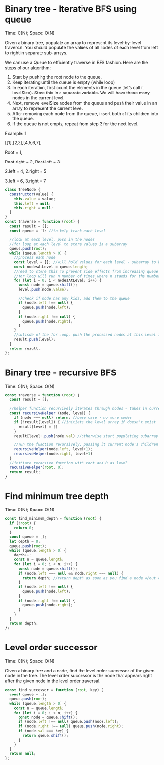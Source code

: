 # Binary tree - Iterative BFS using queue

Time: O(N); Space: O(N)

Given a binary tree, populate an array to represent its level-by-level traversal. You should populate the values of all nodes of each level from left to right in separate sub-arrays.

We can use a Queue to efficiently traverse in BFS fashion. Here are the steps of our algorithm:

1. Start by pushing the root node to the queue.
2. Keep iterating until the queue is empty (while loop)
3. In each iteration, first count the elements in the queue (let’s call it levelSize). Store this in a separate variable. We will have these many nodes in the current level.
4. Next, remove levelSize nodes from the queue and push their value in an array to represent the current level.
5. After removing each node from the queue, insert both of its children into the queue.
6. If the queue is not empty, repeat from step 3 for the next level.

Example: 1

[[1],[2,3],[4,5,6,7]]

Root = 1,

Root.right = 2, Root.left = 3

2.left = 4, 2.right = 5

3.left = 6, 3.right = 7

```js
class TreeNode {
  constructor(value) {
    this.value = value;
    this.left = null;
    this.right = null;
  }
}
const traverse = function (root) {
  const result = [];
  const queue = []; //to help track each level

  //look at each level, pass in the nodes
  //for loop at each level to store values in a subarray
  queue.push(root);
  while (queue.length > 0) {
    //process each node
    const level = []; //will hold values for each level - subarray to be pushed into result
    const nodesAtLevel = queue.length;
    //need to store this to prevent side effects from increasing queue on each iteration
    //for loop will run n number of times where n stands for the number of nodes at this specific level
    for (let i = 0; i < nodesAtLevel; i++) {
      const node = queue.shift();
      level.push(node.value);

      //check if node has any kids, add them to the queue
      if (node.left !== null) {
        queue.push(node.left);
      }
      if (node.right !== null) {
        queue.push(node.right);
      }
    }
    //outisde of the for loop, push the processed nodes at this level into the result array
    result.push(level);
  }
  return result;
};
```

# Binary tree - recursive BFS

Time: O(N); Space: O(N)

```js
const traverse = function (root) {
  const result = [];

  //helper function recursively iterates through nodes - takes in current node and current level of the tree as params
  const recursiveHelper (node, level) {
    if (node === null) return; //base case - no more nodes
    if (!result[level]) { //initiate the level array if doesn't exist
      result[level] = []
    }
    result[level].push(node.val) //otherwise start populating subarray with node values at respective level

    //run the function recursively, passing it current node's children and incrementing the level
    recursiveHelper(node.left, level+1);
    recursiveHelper(node.right, level+1)
  }
  //initiate recursive function with root and 0 as level
  recursiveHelper(root, 0);
  return result;
}
```

# Find minimum tree depth

Time: O(N); Space: O(N)

```js
const find_minimum_depth = function (root) {
  if (!root) {
    return 0;
  }
  const queue = [];
  let depth = 0;
  queue.push(root);
  while (queue.length > 0) {
    depth++;
    const n = queue.length;
    for (let i = 0; i < n; i++) {
      const node = queue.shift();
      if (node.left === null && node.right === null) {
        return depth; //return depth as soon as you find a node w/out children
      }
      if (node.left !== null) {
        queue.push(node.left);
      }
      if (node.right !== null) {
        queue.push(node.right);
      }
    }
  }
  return depth;
};
```

# Level order successor

Time: O(N); Space: O(N)

Given a binary tree and a node, find the level order successor of the given node in the tree. The level order successor is the node that appears right after the given node in the level order traversal.

```js
const find_successor = function (root, key) {
  const queue = [];
  queue.push(root);
  while (queue.length > 0) {
    const n = queue.length;
    for (let i = 0; i < n; i++) {
      const node = queue.shift();
      if (node.left !== null) queue.push(node.left);
      if (node.right !== null) queue.push(node.right);
      if (node.val === key) {
        return queue.shift();
      }
    }
  }
  return null;
};
```
